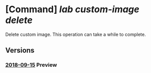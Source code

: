 # [Command] _lab custom-image delete_

Delete custom image. This operation can take a while to complete.

## Versions

### [2018-09-15](/Resources/mgmt-plane/L3N1YnNjcmlwdGlvbnMve30vcmVzb3VyY2Vncm91cHMve30vcHJvdmlkZXJzL21pY3Jvc29mdC5kZXZ0ZXN0bGFiL2xhYnMve30vY3VzdG9taW1hZ2VzL3t9/2018-09-15.xml) **Preview**

<!-- mgmt-plane /subscriptions/{}/resourcegroups/{}/providers/microsoft.devtestlab/labs/{}/customimages/{} 2018-09-15 -->
